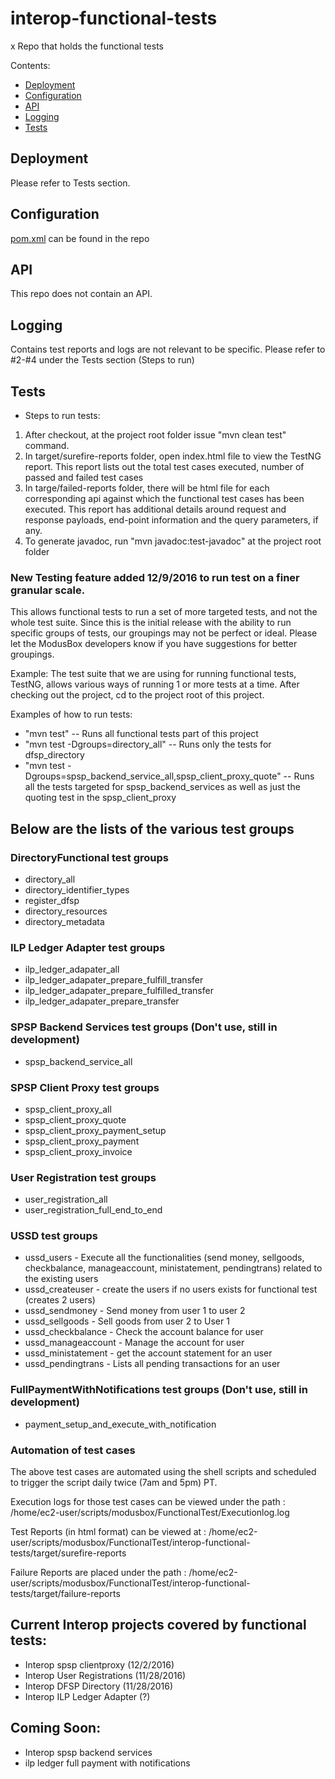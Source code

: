 # interop-functional-tests

x
Repo that holds the functional tests

Contents:

- [Deployment](#deployment)
- [Configuration](#configuration)
- [API](#api)
- [Logging](#logging)
- [Tests](#tests)

## Deployment

Please refer to Tests section.

## Configuration

[pom.xml](./pom.xml) can be found in the repo

## API

This repo does not contain an API.

## Logging

Contains test reports and logs are not relevant to be specific. Please refer to #2-#4 under the Tests section (Steps to run)

## Tests

- Steps to run tests:
1. After checkout, at the project root folder issue "mvn clean test" command.
2. In target/surefire-reports folder, open index.html file to view the TestNG report. This report lists out the total test cases executed, number of passed and failed test cases
3. In targe/failed-reports folder, there will be html file for each corresponding api against which the functional test cases has been executed. This report has additional details around request and response payloads, end-point information and the query parameters, if any.
4. To generate javadoc, run "mvn javadoc:test-javadoc" at the project root folder

### New Testing feature added 12/9/2016 to run test on a finer granular scale.  
This allows functional tests to run a set of more targeted tests, and not the whole test suite.
Since this is the initial release with the ability to run specific groups of tests,
our groupings may not be perfect or ideal.  Please let the ModusBox developers know
if you have suggestions for better groupings.

Example:
  The test suite that we are using for running functional tests, TestNG, allows various ways of running 1 or more tests at a time.
  After checking out the project, cd to the project root of this project.
  
  Examples of how to run tests:
  
  - "mvn test" -- Runs all functional tests part of this project
  - "mvn test -Dgroups=directory_all" -- Runs only the tests for dfsp_directory
  - "mvn test -Dgroups=spsp_backend_service_all,spsp_client_proxy_quote" -- Runs all the tests targeted for spsp_backend_services as well as just the quoting test in the spsp_client_proxy
  

## Below are the lists of the various test groups
  
### DirectoryFunctional test groups
* directory_all
* directory_identifier_types
* register_dfsp
* directory_resources
* directory_metadata

### ILP Ledger Adapter test groups
* ilp_ledger_adapater_all
* ilp_ledger_adapater_prepare_fulfill_transfer
* ilp_ledger_adapater_prepare_fulfilled_transfer
* ilp_ledger_adapater_prepare_transfer

### SPSP Backend Services test groups (Don't use, still in development)
* spsp_backend_service_all

### SPSP Client Proxy test groups
* spsp_client_proxy_all
* spsp_client_proxy_quote
* spsp_client_proxy_payment_setup
* spsp_client_proxy_payment
* spsp_client_proxy_invoice

### User Registration test groups
* user_registration_all
* user_registration_full_end_to_end

### USSD test groups
* ussd_users - Execute all the functionalities (send money, sellgoods, checkbalance, manageaccount, ministatement, pendingtrans) related to the existing users
* ussd_createuser - create the users if no users exists for functional test (creates 2 users)
* ussd_sendmoney - Send money from user 1 to user 2
* ussd_sellgoods - Sell goods from user 2 to User 1
* ussd_checkbalance - Check the account balance for user
* ussd_manageaccount - Manage the account for user
* ussd_ministatement - get the account statement for an user
* ussd_pendingtrans - Lists all pending transactions for an user

### FullPaymentWithNotifications test groups  (Don't use, still in development)
* payment_setup_and_execute_with_notification

### Automation of test cases

The above test cases are automated using the shell scripts and scheduled to trigger the script daily twice (7am and 5pm) PT.

Execution logs for those test cases can be viewed under the path : /home/ec2-user/scripts/modusbox/FunctionalTest/Executionlog.log

Test Reports (in html format) can be viewed at : /home/ec2-user/scripts/modusbox/FunctionalTest/interop-functional-tests/target/surefire-reports

Failure Reports are placed under the path : /home/ec2-user/scripts/modusbox/FunctionalTest/interop-functional-tests/target/failure-reports

## Current Interop projects covered by functional tests:
  - Interop spsp clientproxy   (12/2/2016)
  - Interop User Registrations (11/28/2016)
  - Interop DFSP Directory     (11/28/2016)
  - Interop ILP Ledger Adapter (?)

##
  
## Coming Soon:
  - Interop spsp backend services
  - ilp ledger full payment with notifications
